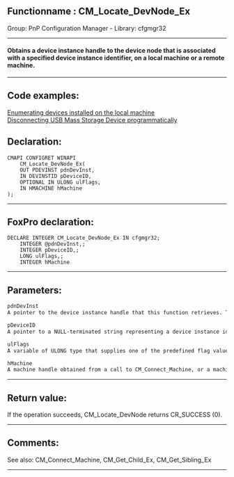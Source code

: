 <link rel="stylesheet" type="text/css" href="../../css/win32api.css">  
<link rel="stylesheet" href="https://cdnjs.cloudflare.com/ajax/libs/font-awesome/4.7.0/css/font-awesome.min.css">

## Functionname : CM_Locate_DevNode_Ex
Group: PnP Configuration Manager - Library: cfgmgr32    
***  


#### Obtains a device instance handle to the device node that is associated with a specified device instance identifier, on a local machine or a remote machine.

***  


## Code examples:
[Enumerating devices installed on the local machine](../../samples/sample_545.md)  
[Disconnecting USB Mass Storage Device programmatically](../../samples/sample_553.md)  

## Declaration:
```foxpro  
CMAPI CONFIGRET WINAPI
	CM_Locate_DevNode_Ex(
	OUT PDEVINST pdnDevInst,
	IN DEVINSTID pDeviceID,
	OPTIONAL IN ULONG ulFlags,
	IN HMACHINE hMachine
);  
```  
***  


## FoxPro declaration:
```foxpro  
DECLARE INTEGER CM_Locate_DevNode_Ex IN cfgmgr32;
	INTEGER @pdnDevInst,;
	INTEGER pDeviceID,;
	LONG ulFlags,;
	INTEGER hMachine  
```  
***  


## Parameters:
```txt  
pdnDevInst
A pointer to the device instance handle that this function retrieves. The retrieved handle is bound to the machine handle specified by hMachine.

pDeviceID
A pointer to a NULL-terminated string representing a device instance identifier.

ulFlags
A variable of ULONG type that supplies one of the predefined flag values.

hMachine
A machine handle obtained from a call to CM_Connect_Machine, or a machine handle to which a device information set is bound.  
```  
***  


## Return value:
If the operation succeeds, CM_Locate_DevNode returns CR_SUCCESS (0).  
***  


## Comments:
See also: CM_Connect_Machine, CM_Get_Child_Ex, CM_Get_Sibling_Ex   
  
***  

